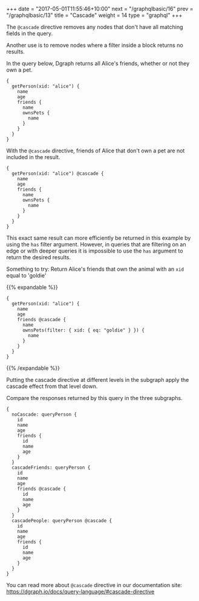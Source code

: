 +++
date = "2017-05-01T11:55:46+10:00"
next = "/graphqlbasic/16"
prev = "/graphqlbasic/13"
title = "Cascade"
weight = 14
type = "graphql"
+++

The `@cascade` directive removes any nodes that don't have all matching fields in the query.

Another use is to remove nodes where a filter inside a block returns
no results.

In the query below, Dgraph returns all Alice's friends, whether or not they own a pet.

```
{
  getPerson(xid: "alice") {
    name
    age
    friends {
      name
      ownsPets {
        name
      }
    }
  }
}
```

With the `@cascade` directive, friends of Alice that don't own a pet are not included in the result.

```
{
  getPerson(xid: "alice") @cascade {
    name
    age
    friends {
      name
      ownsPets {
        name
      }
    }
  }
}
```

This exact same result can more efficiently be returned in this example by using the `has` filter argument. However, in queries that are filtering on an edge or with deeper queries it is impossible to use the `has` argument to return the desired results.

Something to try: Return Alice's friends that own the animal with an `xid` equal to 'goldie'

{{% expandable %}}
```
{
  getPerson(xid: "alice") {
    name
    age
    friends @cascade {
      name
      ownsPets(filter: { xid: { eq: "goldie" } }) {
        name
      }
    }
  }
}
```
{{% /expandable %}}

Putting the cascade directive at different levels in the subgraph apply the cascade effect from that level down.

Compare the responses returned by this query in the three subgraphs.

```
{
  noCascade: queryPerson {
    id
    name
    age
    friends {
      id
      name
      age
    }
  }
  cascadeFriends: queryPerson {
    id
    name
    age
    friends @cascade {
      id
      name
      age
    }
  }
  cascadePeople: queryPerson @cascade {
    id
    name
    age
    friends {
      id
      name
      age
    }
  }
}
```

You can read more about `@cascade` directive in our documentation site: https://dgraph.io/docs/query-language/#cascade-directive
